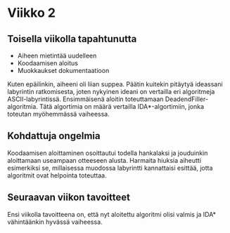 # **Viikko 2**

## **Toisella viikolla tapahtunutta**

- Aiheen mietintää uudelleen
- Koodaamisen aloitus
- Muokkaukset dokumentaatioon

Kuten epäilinkin, aiheeni oli liian suppea. Päätin kuitekin pitäytyä ideassani labyrintin ratkomisesta, joten nykyinen ideani on vertailla eri algoritmeja ASCII-labyrintissä. Ensimmäisenä aloitin toteuttamaan DeadendFiller-algoritmia. Tätä algortimia on määrä vertailla IDA*-algortimiin, jonka toteutan myöhemmässä vaiheessa.

## **Kohdattuja ongelmia**

Koodaamisen aloittaminen osoittautui todella hankalaksi ja jouduinkin aloittamaan useampaan otteeseen alusta. Harmaita hiuksia aiheutti esimerkiksi se, millaisessa muodossa labyrintti kannattaisi esittää, jotta algoritmit ovat helpointa toteuttaa.

## **Seuraavan viikon tavoitteet**

Ensi viikolla tavoitteena on, että nyt aloitettu algoritmi olisi valmis ja IDA* vähintäänkin hyvässä vaiheessa.
